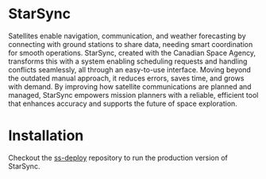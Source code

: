 # StarSync

Satellites enable navigation, communication, and weather forecasting by connecting with ground stations to share data, needing smart coordination for smooth operations. StarSync, created with the Canadian Space Agency, transforms this with a system enabling scheduling requests and handling conflicts seamlessly, all through an easy-to-use interface. Moving beyond the outdated manual approach, it reduces errors, saves time, and grows with demand. By improving how satellite communications are planned and managed, StarSync empowers mission planners with a reliable, efficient tool that enhances accuracy and supports the future of space exploration.

# Installation
Checkout the [ss-deploy](https://github.com/Star-Sync/ss-deploy) repository to run the production version of StarSync.


